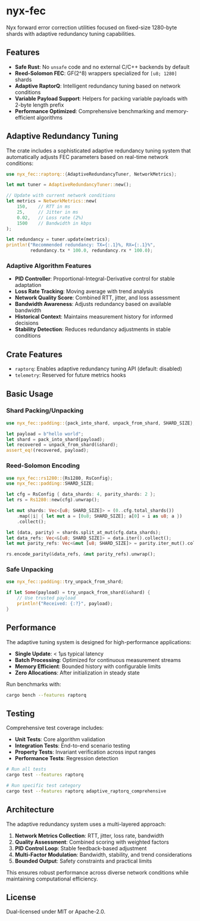 # nyx-fec

Nyx forward error correction utilities focused on fixed-size 1280-byte shards with adaptive redundancy tuning capabilities.

## Features

- **Safe Rust**: No `unsafe` code and no external C/C++ backends by default
- **Reed-Solomon FEC**: GF(2^8) wrappers specialized for `[u8; 1280]` shards
- **Adaptive RaptorQ**: Intelligent redundancy tuning based on network conditions
- **Variable Payload Support**: Helpers for packing variable payloads with 2-byte length prefix
- **Performance Optimized**: Comprehensive benchmarking and memory-efficient algorithms

## Adaptive Redundancy Tuning

The crate includes a sophisticated adaptive redundancy tuning system that automatically adjusts FEC parameters based on real-time network conditions:

```rust
use nyx_fec::raptorq::{AdaptiveRedundancyTuner, NetworkMetrics};

let mut tuner = AdaptiveRedundancyTuner::new();

// Update with current network conditions
let metrics = NetworkMetrics::new(
    150,    // RTT in ms
    25,     // Jitter in ms  
    0.02,   // Loss rate (2%)
    1500    // Bandwidth in kbps
);

let redundancy = tuner.update(metrics);
println!("Recommended redundancy: TX={:.1}%, RX={:.1}%", 
         redundancy.tx * 100.0, redundancy.rx * 100.0);
```

### Adaptive Algorithm Features

- **PID Controller**: Proportional-Integral-Derivative control for stable adaptation
- **Loss Rate Tracking**: Moving average with trend analysis
- **Network Quality Score**: Combined RTT, jitter, and loss assessment
- **Bandwidth Awareness**: Adjusts redundancy based on available bandwidth
- **Historical Context**: Maintains measurement history for informed decisions
- **Stability Detection**: Reduces redundancy adjustments in stable conditions

## Crate Features

- `raptorq`: Enables adaptive redundancy tuning API (default: disabled)
- `telemetry`: Reserved for future metrics hooks

## Basic Usage

### Shard Packing/Unpacking
```rust
use nyx_fec::padding::{pack_into_shard, unpack_from_shard, SHARD_SIZE};

let payload = b"hello world";
let shard = pack_into_shard(payload);
let recovered = unpack_from_shard(&shard);
assert_eq!(recovered, payload);
```

### Reed-Solomon Encoding
```rust
use nyx_fec::rs1280::{Rs1280, RsConfig};
use nyx_fec::padding::SHARD_SIZE;

let cfg = RsConfig { data_shards: 4, parity_shards: 2 };
let rs = Rs1280::new(cfg).unwrap();

let mut shards: Vec<[u8; SHARD_SIZE]> = (0..cfg.total_shards())
    .map(|i| { let mut a = [0u8; SHARD_SIZE]; a[0] = i as u8; a })
    .collect();

let (data, parity) = shards.split_at_mut(cfg.data_shards);
let data_refs: Vec<&[u8; SHARD_SIZE]> = data.iter().collect();
let mut parity_refs: Vec<&mut [u8; SHARD_SIZE]> = parity.iter_mut().collect();

rs.encode_parity(&data_refs, &mut parity_refs).unwrap();
```

### Safe Unpacking
```rust
use nyx_fec::padding::try_unpack_from_shard;

if let Some(payload) = try_unpack_from_shard(&shard) {
    // Use trusted payload
    println!("Received: {:?}", payload);
}
```

## Performance

The adaptive tuning system is designed for high-performance applications:

- **Single Update**: < 1μs typical latency
- **Batch Processing**: Optimized for continuous measurement streams  
- **Memory Efficient**: Bounded history with configurable limits
- **Zero Allocations**: After initialization in steady state

Run benchmarks with:
```bash
cargo bench --features raptorq
```

## Testing

Comprehensive test coverage includes:

- **Unit Tests**: Core algorithm validation
- **Integration Tests**: End-to-end scenario testing
- **Property Tests**: Invariant verification across input ranges
- **Performance Tests**: Regression detection

```bash
# Run all tests
cargo test --features raptorq

# Run specific test category
cargo test --features raptorq adaptive_raptorq_comprehensive
```

## Architecture

The adaptive redundancy system uses a multi-layered approach:

1. **Network Metrics Collection**: RTT, jitter, loss rate, bandwidth
2. **Quality Assessment**: Combined scoring with weighted factors
3. **PID Control Loop**: Stable feedback-based adjustment
4. **Multi-Factor Modulation**: Bandwidth, stability, and trend considerations
5. **Bounded Output**: Safety constraints and practical limits

This ensures robust performance across diverse network conditions while maintaining computational efficiency.

## License
Dual-licensed under MIT or Apache-2.0.
